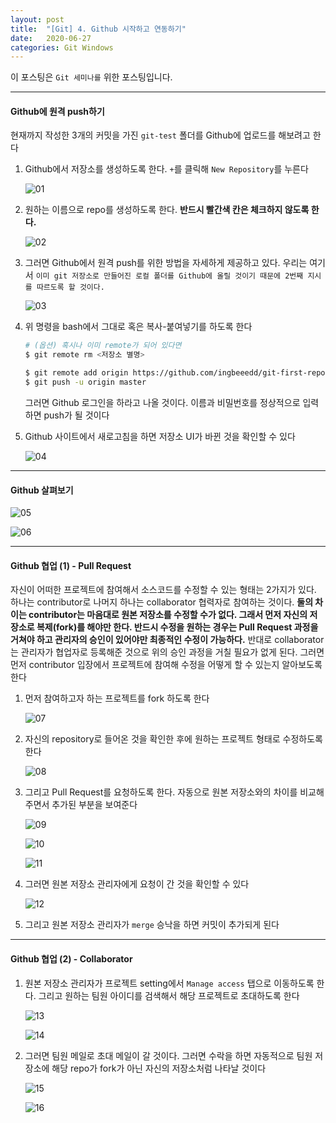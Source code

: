 ```yaml
---
layout: post
title:  "[Git] 4. Github 시작하고 연동하기"
date:   2020-06-27
categories: Git Windows
---
```


이 포스팅은 `Git 세미나를` 위한 포스팅입니다.

---

#### Github에 원격 push하기

현재까지 작성한 3개의 커밋을 가진 `git-test` 폴더를 Github에 업로드를 해보려고 한다

1. Github에서 저장소를 생성하도록 한다. `+`를 클릭해 `New Repository`를 누른다

   ![01](https://drive.google.com/uc?id=1lEs9eL2O6yscUIQUOfiE43D8FuiqFDgb)

2. 원하는 이름으로 repo를 생성하도록 한다. __반드시 빨간색 칸은 체크하지 않도록 한다.__

   ![02](https://drive.google.com/uc?id=1wiYS-l03BUGUZ4-qHJvMo4GvQweJv79I)

3. 그러면 Github에서 원격 push를 위한 방법을 자세하게 제공하고 있다. 우리는 여기서 `이미 git 저장소로 만들어진 로컬 폴더를 Github에 올릴 것이기 때문에 2번째 지시를 따르도록 할 것이다.`

   ![03](https://drive.google.com/uc?id=1XZ--Zk2T3-CAFOwYb4y9f45HqsWgiR3L)

4. 위 명령을 bash에서 그대로 혹은 복사-붙여넣기를 하도록 한다

   ```bash
   # (옵션) 혹시나 이미 remote가 되어 있다면
   $ git remote rm <저장소 별명>
   
   $ git remote add origin https://github.com/ingbeeedd/git-first-repo.git
   $ git push -u origin master
   ```

   그러면 Github 로그인을 하라고 나올 것이다. 이름과 비밀번호를 정상적으로 입력하면 push가 될 것이다

5. Github 사이트에서 새로고침을 하면 저장소 UI가 바뀐 것을 확인할 수 있다

   ![04](https://drive.google.com/uc?id=1oMrhWPkWzylY5-gO0q4fHSfoSWkwOGbM)

---

#### Github 살펴보기

![05](https://drive.google.com/uc?id=1hxmFbAJuGizXyZfZsuZXlJtNp-kqiUv8)

![06](https://drive.google.com/uc?id=1q-H7r4jfQrLNBpbYO9hNsvbS7McGSbn1)

---

#### Github 협업 (1) - Pull Request

자신이 어떠한 프로젝트에 참여해서 소스코드를 수정할 수 있는 형태는 2가지가 있다. 하나는 contributor로 나머지 하나는 collaborator 협력자로 참여하는 것이다. __둘의 차이는 contributor는 마음대로 원본 저장소를 수정할 수가 없다. 그래서 먼저 자신의 저장소로 복제(fork)를 해야만 한다. 반드시 수정을 원하는 경우는 Pull Request 과정을 거쳐야 하고 관리자의 승인이 있어야만 최종적인 수정이 가능하다.__ 반대로 collaborator는 관리자가 협업자로 등록해준 것으로 위의 승인 과정을 거칠 필요가 없게 된다. 그러면 먼저 contributor 입장에서 프로젝트에 참여해 수정을 어떻게 할 수 있는지 알아보도록 한다

1. 먼저 참여하고자 하는 프로젝트를 fork 하도록 한다

   ![07](https://drive.google.com/uc?id=1dj-1668QT7614N8xHYyqLaiFFnSPG-vk)

2. 자신의 repository로 들어온 것을 확인한 후에 원하는 프로젝트 형태로 수정하도록 한다

   ![08](https://drive.google.com/uc?id=1Gk3yrOO_Jgs-Weu_nZTRhGgitPGFPBjo)

   

3. 그리고 Pull Request를 요청하도록 한다. 자동으로 원본 저장소와의 차이를 비교해주면서 추가된 부분을 보여준다

   ![09](https://drive.google.com/uc?id=1oZ2QDSilqbNC0gMh0b6W8vPVv--sH-QB)

   ![10](https://drive.google.com/uc?id=17dD-SEtv7M894erZF1afa2gdACMHx0Wd)

   ![11](https://drive.google.com/uc?id=1y5O0jTD_GYpuahge65c6b1163FUG0saQ)

4. 그러면 원본 저장소 관리자에게 요청이 간 것을 확인할 수 있다

   ![12](https://drive.google.com/uc?id=1dhBL9C1XcwN8DHrzTPH9rqWyuzOgsBCI)
   
5. 그리고 원본 저장소 관리자가 `merge` 승낙을 하면 커밋이 추가되게 된다

---

#### Github 협업 (2) - Collaborator

1. 원본 저장소 관리자가 프로젝트 setting에서 `Manage access` 탭으로 이동하도록 한다. 그리고 원하는 팀원 아이디를 검색해서 해당 프로젝트로 초대하도록 한다

   ![13](https://drive.google.com/uc?id=1Khdo5alwixU9Tdev4Grggel6SYlK7Fgd)

   ![14](https://drive.google.com/uc?id=1w52Wzgi1KgoxO7yqjcfTTIGbbYc73bIB)

2. 그러면 팀원 메일로 초대 메일이 갈 것이다. 그러면 수락을 하면 자동적으로 팀원 저장소에 해당 repo가 fork가 아닌 자신의 저장소처럼 나타날 것이다

   ![15](https://drive.google.com/uc?id=1Rr5LTHSCOFvr8-mkd1mshyZEOdJ_bQ3F) 

   ![16](https://drive.google.com/uc?id=1Gpct4GKidjNWiSf1E9Alo2efagmeJJke)
